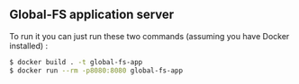 ## Global-FS application server

To run it you can just run these two commands (assuming you have Docker installed) :
```bash
$ docker build . -t global-fs-app
$ docker run --rm -p8080:8080 global-fs-app
```
